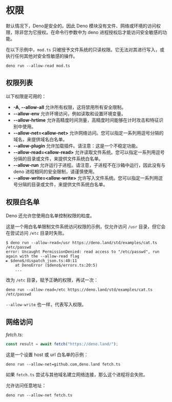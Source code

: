 # 权限

默认情况下，Deno是安全的。因此 Deno 模块没有文件、网络或环境的访问权限，除非您为它授权。在命令行参数中为 deno 进程授权后才能访问安全敏感的功能。

在以下示例中，`mod.ts` 只被授予文件系统的只读权限。它无法对其进行写入，或执行任何其他对安全性敏感的操作。

```shell
deno run --allow-read mod.ts
```

## 权限列表

以下权限是可用的：

- **-A, --allow-all** 允许所有权限，这将禁用所有安全限制。
- **--allow-env** 允许环境访问，例如读取和设置环境变量。
- **--allow-hrtime** 允许高精度时间测量，高精度时间能够在计时攻击和特征识别中使用。
- **--allow-net=\<allow-net\>** 允许网络访问。您可以指定一系列用逗号分隔的域名，来提供域名白名单。
- **--allow-plugin** 允许加载插件。请注意：这是一个不稳定功能。
- **--allow-read=\<allow-read\>** 允许读取文件系统。您可以指定一系列用逗号分隔的目录或文件，来提供文件系统白名单。
- **--allow-run** 允许运行子进程。请注意，子进程不在沙箱中运行，因此没有与 deno 进程相同的安全限制，请谨慎使用。
- **--allow-write=\<allow-write\>** 允许写入文件系统。您可以指定一系列用逗号分隔的目录或文件，来提供文件系统白名单。

## 权限白名单

Deno 还允许您使用白名单控制权限的粒度。

这是一个用白名单限制文件系统访问权限的示例，仅允许访问 `/usr` 目录，但它会在尝试访问 `/etc` 目录时失败。

```shell
$ deno run --allow-read=/usr https://deno.land/std/examples/cat.ts /etc/passwd
error: Uncaught PermissionDenied: read access to "/etc/passwd", run again with the --allow-read flag
► $deno$/dispatch_json.ts:40:11
    at DenoError ($deno$/errors.ts:20:5)
    ...
```

改为 `/etc` 目录，赋予正确的权限，再试一次：

```shell
deno run --allow-read=/etc https://deno.land/std/examples/cat.ts /etc/passwd
```

`--allow-write` 也一样，代表写入权限。

## 网络访问

_fetch.ts_:

```ts
const result = await fetch("https://deno.land/");
```

这是一个设置 host 或 url 白名单的示例：

```shell
deno run --allow-net=github.com,deno.land fetch.ts
```

如果 `fetch.ts` 尝试与其他域名建立网络连接，那么这个进程将会失败。

允许访问任意地址：

```shell
deno run --allow-net fetch.ts
```
